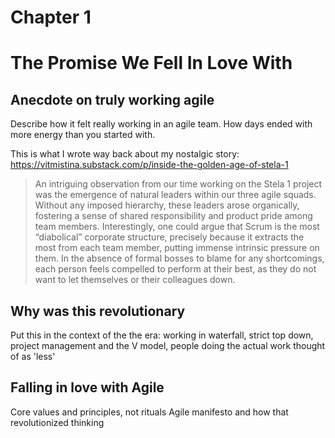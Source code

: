 # Chapter 1

# The Promise We Fell In Love With

## Anecdote on truly working agile

Describe how it felt really working in an agile team. How days ended with more energy than you started with.

This is what I wrote way back about my nostalgic story: https://vitmistina.substack.com/p/inside-the-golden-age-of-stela-1

> An intriguing observation from our time working on the Stela 1 project was the emergence of natural leaders within our three agile squads. Without any imposed hierarchy, these leaders arose organically, fostering a sense of shared responsibility and product pride among team members. Interestingly, one could argue that Scrum is the most “diabolical” corporate structure, precisely because it extracts the most from each team member, putting immense intrinsic pressure on them. In the absence of formal bosses to blame for any shortcomings, each person feels compelled to perform at their best, as they do not want to let themselves or their colleagues down.

## Why was this revolutionary

Put this in the context of the the era: working in waterfall, strict top down, project management and the V model, people doing the actual work thought of as 'less'

## Falling in love with Agile

Core values and principles, not rituals
Agile manifesto and how that revolutionized thinking
